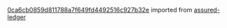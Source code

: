 [0ca6cb0859d811788a7f649fd4492516c927b32e](https://github.com/insolar/assured-ledger/commit/0ca6cb0859d811788a7f649fd4492516c927b32e) imported from [assured-ledger](https://github.com/insolar/assured-ledger)
